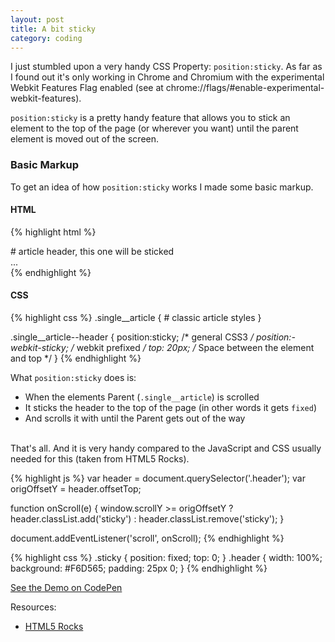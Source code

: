 ```yaml
---
layout: post
title: A bit sticky
category: coding
---
```


I just stumbled upon a very handy CSS Property: `position:sticky`. As far as I found out it's only working in Chrome and Chromium with the experimental Webkit Features Flag enabled (see at chrome://flags/#enable-experimental-webkit-features).

`position:sticky` is a pretty handy feature that allows you to stick an element to the top of the page (or wherever you want) until the parent element is moved out of the screen. 

### Basic Markup
To get an idea of how `position:sticky` works I made some basic markup.

#### HTML
{% highlight html %}
<article class="single__article">
    <hgroup class="single__article--header">
        # article header, this one will be sticked
    </hgroup>
    ...
</article>
{% endhighlight %}

#### CSS 
{% highlight css %}
.single__article {
    # classic article styles
}

.single__article--header {
    position:sticky; /* general CSS3 */
    position:-webkit-sticky; /* webkit prefixed */
    top: 20px; /* Space between the element and top */
}
{% endhighlight %}

What `position:sticky` does is:

-   When the elements Parent (`.single__article`) is scrolled
-   It sticks the header to the top of the page (in other words it gets `fixed`)
-   And scrolls it with until the Parent gets out of the way

<br>
That's all. And it is very handy compared to the JavaScript and CSS usually needed for this (taken from HTML5 Rocks).

{% highlight js %}
var header = document.querySelector('.header');
var origOffsetY = header.offsetTop;

function onScroll(e) {
  window.scrollY >= origOffsetY ? header.classList.add('sticky') :
                                  header.classList.remove('sticky');
}

document.addEventListener('scroll', onScroll);
{% endhighlight %}

{% highlight css %}
.sticky {
  position: fixed;
  top: 0;
}
.header {
  width: 100%;
  background: #F6D565;
  padding: 25px 0;
}
{% endhighlight %}

[See the Demo on CodePen](http://codepen.io/kevingimbel/pen/Cybof)

Resources:

-   [HTML5 Rocks](http://updates.html5rocks.com/2012/08/Stick-your-landings-position-sticky-lands-in-WebKit)